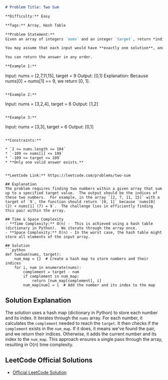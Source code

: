```markdown
# Problem Title: Two Sum

**Difficulty:** Easy

**Tags:** Array, Hash Table

**Problem Statement:**  
Given an array of integers `nums` and an integer `target`, return *indices of the two numbers such that they add up to `target`*.

You may assume that each input would have **exactly one solution**, and you may not use the *same* element twice.

You can return the answer in any order.

**Example 1:**

```
Input: nums = [2,7,11,15], target = 9
Output: [0,1]
Explanation: Because nums[0] + nums[1] == 9, we return [0, 1].
```

**Example 2:**

```
Input: nums = [3,2,4], target = 6
Output: [1,2]
```

**Example 3:**

```
Input: nums = [3,3], target = 6
Output: [0,1]
```

**Constraints:**

* `2 <= nums.length <= 104`
* `-109 <= nums[i] <= 109`
* `-109 <= target <= 109`
* **Only one valid answer exists.**


**LeetCode Link:** https://leetcode.com/problems/two-sum

## Explanation
The problem requires finding two numbers within a given array that sum up to a specified target value.  The output should be the indices of these two numbers.  For example, in the array `[2, 7, 11, 15]` with a target of `9`, the function should return `[0, 1]` because `nums[0] (2) + nums[1] (7) = 9`.  The challenge lies in efficiently finding this pair within the array.

## Time & Space Complexity
- **Time Complexity:** O(n) -  This is achieved using a hash table (dictionary in Python).  We iterate through the array once.
- **Space Complexity:** O(n) - In the worst case, the hash table might store all elements of the input array.

## Solution
```python
def twoSum(nums, target):
    num_map = {}  # Create a hash map to store numbers and their indices
    for i, num in enumerate(nums):
        complement = target - num
        if complement in num_map:
            return [num_map[complement], i]
        num_map[num] = i  # Add the number and its index to the map

```

## Solution Explanation
The solution uses a hash map (dictionary in Python) to store each number and its index.  It iterates through the `nums` array. For each number, it calculates the `complement` needed to reach the `target`. It then checks if the `complement` exists in the `num_map`. If it does, it means we've found the pair, and we return their indices. Otherwise, it adds the current number and its index to the `num_map`. This approach ensures a single pass through the array, resulting in O(n) time complexity.


## LeetCode Official Solutions  
- [Official LeetCode Solution](https://leetcode.com/problems/two-sum/solution/)
```
